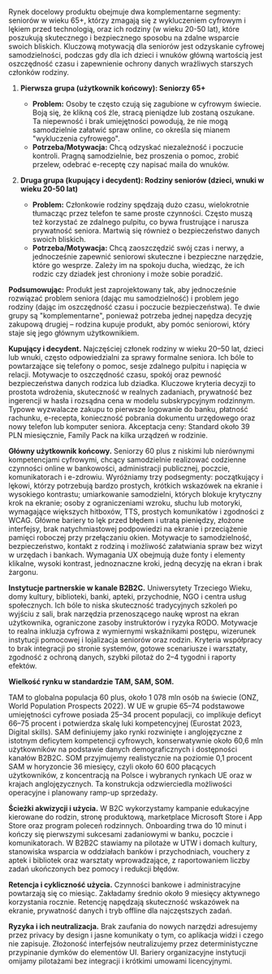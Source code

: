 Rynek docelowy produktu obejmuje dwa komplementarne segmenty: seniorów w wieku 65+, którzy zmagają się z wykluczeniem cyfrowym i lękiem przed technologią, oraz ich rodziny (w wieku 20-50 lat), które poszukują skutecznego i bezpiecznego sposobu na zdalne wsparcie swoich bliskich. Kluczową motywacją dla seniorów jest odzyskanie cyfrowej samodzielności, podczas gdy dla ich dzieci i wnuków główną wartością jest oszczędność czasu i zapewnienie ochrony danych wrażliwych starszych członków rodziny.

1. __Pierwsza grupa (użytkownik końcowy): Seniorzy 65+__

   - __Problem:__ Osoby te często czują się zagubione w cyfrowym świecie. Boją się, że klikną coś źle, stracą pieniądze lub zostaną oszukane. Ta niepewność i brak umiejętności powodują, że nie mogą samodzielnie załatwić spraw online, co określa się mianem "wykluczenia cyfrowego".
   - __Potrzeba/Motywacja:__ Chcą odzyskać niezależność i poczucie kontroli. Pragną samodzielnie, bez proszenia o pomoc, zrobić przelew, odebrać e-receptę czy napisać maila do wnuków.
2. __Druga grupa (kupujący i decydent): Rodziny seniorów (dzieci, wnuki w wieku 20-50 lat)__

   - __Problem:__ Członkowie rodziny spędzają dużo czasu, wielokrotnie tłumacząc przez telefon te same proste czynności. Często muszą też korzystać ze zdalnego pulpitu, co bywa frustrujące i narusza prywatność seniora. Martwią się również o bezpieczeństwo danych swoich bliskich.
   - __Potrzeba/Motywacja:__ Chcą zaoszczędzić swój czas i nerwy, a jednocześnie zapewnić seniorowi skuteczne i bezpieczne narzędzie, które go wesprze. Zależy im na spokoju ducha, wiedząc, że ich rodzic czy dziadek jest chroniony i może sobie poradzić.

__Podsumowując:__ Produkt jest zaprojektowany tak, aby jednocześnie rozwiązać problem seniora (dając mu samodzielność) i problem jego rodziny (dając im oszczędność czasu i poczucie bezpieczeństwa). Te dwie grupy są "komplementarne", ponieważ potrzeba jednej napędza decyzję zakupową drugiej – rodzina kupuje produkt, aby pomóc seniorowi, który staje się jego głównym użytkownikiem.

**Kupujący i decydent.** Najczęściej członek rodziny w wieku 20–50 lat, dzieci lub wnuki, często
odpowiedzialni za sprawy formalne seniora. Ich bóle to powtarzające się
telefony o pomoc, sesje zdalnego pulpitu i napięcia w relacji. Motywacje to
oszczędność czasu, spokój oraz pewność bezpieczeństwa danych rodzica lub
dziadka. Kluczowe kryteria decyzji to prostota wdrożenia, skuteczność w
realnych zadaniach, prywatność bez ingerencji w hasła i rozsądna cena w modelu
subskrypcyjnym rodzinnym. Typowe wyzwalacze zakupu to pierwsze logowanie do
banku, płatność rachunku, e-recepta, konieczność pobrania dokumentu urzędowego
oraz nowy telefon lub komputer seniora. Akceptacja ceny: Standard około 39 PLN
miesięcznie, Family Pack na kilka urządzeń w rodzinie.

**Główny użytkownik końcowy.** Seniorzy 60 plus z niskimi lub nierównymi kompetencjami cyfrowymi,
chcący samodzielnie realizować codzienne czynności online w bankowości,
administracji publicznej, poczcie, komunikatorach i e-zdrowiu. Wyróżniamy trzy
podsegmenty: początkujący i lękowi, którzy potrzebują bardzo prostych, krótkich
wskazówek na ekranie i wysokiego kontrastu; umiarkowanie samodzielni, których
blokuje krytyczny krok na ekranie; osoby z ograniczeniami wzroku, słuchu lub
motoryki, wymagające większych hitboxów, TTS, prostych komunikatów i zgodności
z WCAG. Główne bariery to lęk przed błędem i utratą pieniędzy, złożone
interfejsy, brak natychmiastowej podpowiedzi na ekranie i przeciążenie pamięci
roboczej przy przełączaniu okien. Motywacje to samodzielność, bezpieczeństwo,
kontakt z rodziną i możliwość załatwiania spraw bez wizyt w urzędach i bankach.
Wymagania UX obejmują duże fonty i elementy klikalne, wysoki kontrast,
jednoznaczne kroki, jedną decyzję na ekran i brak żargonu.

**Instytucje partnerskie w kanale B2B2C.** Uniwersytety Trzeciego Wieku, domy kultury,
biblioteki, banki, apteki, przychodnie, NGO i centra usług społecznych. Ich
bóle to niska skuteczność tradycyjnych szkoleń po wyjściu z sali, brak
narzędzia przenoszącego naukę wprost na ekran użytkownika, ograniczone zasoby
instruktorów i ryzyka RODO. Motywacje to realna inkluzja cyfrowa z wymiernymi
wskaźnikami postępu, wizerunek instytucji pomocowej i lojalizacja seniorów oraz
rodzin. Kryteria współpracy to brak integracji po stronie systemów, gotowe
scenariusze i warsztaty, zgodność z ochroną danych, szybki pilotaż do 2–4
tygodni i raporty efektów.

**Wielkość rynku w standardzie TAM, SAM, SOM.**

 TAM to globalna populacja 60 plus, około 1 078
mln osób na świecie (ONZ, World Population Prospects 2022). W UE w grupie 65–74
podstawowe umiejętności cyfrowe posiada 25–34 procent populacji, co implikuje
deficyt 66–75 procent i potwierdza skalę luki kompetencyjnej (Eurostat 2023,
Digital skills). SAM definiujemy jako rynki rozwinięte i anglojęzyczne z
istotnym deficytem kompetencji cyfrowych, konserwatywnie około 60,6 mln
użytkowników na podstawie danych demograficznych i dostępności kanałów B2B2C.
SOM przyjmujemy realistycznie na poziomie 0,1 procent SAM w horyzoncie 36
miesięcy, czyli około 60 600 płacących użytkowników, z koncentracją na Polsce i
wybranych rynkach UE oraz w krajach anglojęzycznych. Ta konstrukcja
odzwierciedla możliwości operacyjne i planowany ramp-up sprzedaży.

**Ścieżki akwizycji i użycia.** W B2C wykorzystamy kampanie edukacyjne kierowane do rodzin, stronę
produktową, marketplace Microsoft Store i App Store oraz program poleceń
rodzinnych. Onboarding trwa do 10 minut i kończy się pierwszymi sukcesami
zadaniowymi w banku, poczcie i komunikatorach. W B2B2C stawiamy na pilotaże w
UTW i domach kultury, stanowiska wsparcia w oddziałach banków i przychodniach,
vouchery z aptek i bibliotek oraz warsztaty wprowadzające, z raportowaniem
liczby zadań ukończonych bez pomocy i redukcji błędów.

**Retencja i cykliczność użycia.** Czynności bankowe i administracyjne powtarzają się co miesiąc.
Zakładamy średnio około 9 miesięcy aktywnego korzystania rocznie. Retencję
napędzają skuteczność wskazówek na ekranie, prywatność danych i tryb offline
dla najczęstszych zadań.

**Ryzyka i ich neutralizacja.** Brak zaufania do nowych narzędzi adresujemy przez privacy by design i
jasne komunikaty o tym, co aplikacja widzi i czego nie zapisuje. Złożoność
interfejsów neutralizujemy przez deterministyczne przypinanie dymków do
elementów UI. Bariery organizacyjne instytucji omijamy pilotażami bez
integracji i krótkimi umowami licencyjnymi.
